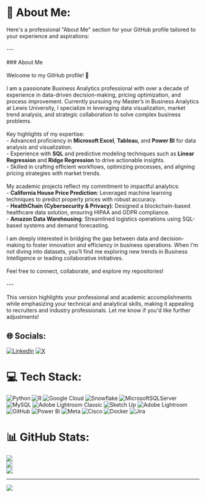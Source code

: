 # 💫 About Me:
Here's a professional "About Me" section for your GitHub profile tailored to your experience and aspirations:<br><br>---<br><br>### About Me<br><br>Welcome to my GitHub profile! 👋 <br><br>I am a passionate Business Analytics professional with over a decade of experience in data-driven decision-making, pricing optimization, and process improvement. Currently pursuing my Master’s in Business Analytics at Lewis University, I specialize in leveraging data visualization, market trend analysis, and strategic collaboration to solve complex business problems.<br><br>Key highlights of my expertise:<br>- Advanced proficiency in **Microsoft Excel**, **Tableau**, and **Power BI** for data analysis and visualization.<br>- Experience with **SQL** and predictive modeling techniques such as **Linear Regression** and **Ridge Regression** to drive actionable insights.<br>- Skilled in crafting efficient workflows, optimizing processes, and aligning pricing strategies with market trends.<br><br>My academic projects reflect my commitment to impactful analytics:<br>- **California House Price Prediction**: Leveraged machine learning techniques to predict property prices with robust accuracy.<br>- **HealthChain (Cybersecurity & Privacy)**: Designed a blockchain-based healthcare data solution, ensuring HIPAA and GDPR compliance.<br>- **Amazon Data Warehousing**: Streamlined logistics operations using SQL-based systems and demand forecasting.<br><br>I am deeply interested in bridging the gap between data and decision-making to foster innovation and efficiency in business operations. When I'm not diving into datasets, you’ll find me exploring new trends in Business Intelligence or leading collaborative initiatives.<br><br>Feel free to connect, collaborate, and explore my repositories!<br><br>--- <br><br>This version highlights your professional and academic accomplishments while emphasizing your technical and analytical skills, making it appealing to recruiters and industry professionals. Let me know if you'd like further adjustments!


## 🌐 Socials:
[![LinkedIn](https://img.shields.io/badge/LinkedIn-%230077B5.svg?logo=linkedin&logoColor=white)](https://linkedin.com/in/https://www.linkedin.com/in/sushma-satyanarayana/) [![X](https://img.shields.io/badge/X-black.svg?logo=X&logoColor=white)](https://x.com/https://x.com/sush16331) 

# 💻 Tech Stack:
![Python](https://img.shields.io/badge/python-3670A0?style=for-the-badge&logo=python&logoColor=ffdd54) ![R](https://img.shields.io/badge/r-%23276DC3.svg?style=for-the-badge&logo=r&logoColor=white) ![Google Cloud](https://img.shields.io/badge/GoogleCloud-%234285F4.svg?style=for-the-badge&logo=google-cloud&logoColor=white) ![Snowflake](https://img.shields.io/badge/snowflake-%2329B5E8.svg?style=for-the-badge&logo=snowflake&logoColor=white) ![MicrosoftSQLServer](https://img.shields.io/badge/Microsoft%20SQL%20Server-CC2927?style=for-the-badge&logo=microsoft%20sql%20server&logoColor=white) ![MySQL](https://img.shields.io/badge/mysql-4479A1.svg?style=for-the-badge&logo=mysql&logoColor=white) ![Adobe Lightroom Classic](https://img.shields.io/badge/Adobe%20Lightroom%20Classic-31A8FF.svg?style=for-the-badge&logo=Adobe%20Lightroom%20Classic&logoColor=white) ![Sketch Up](https://img.shields.io/badge/SketchUp-005F9E?style=for-the-badge&logo=sketchup&logoColor=white) ![Adobe Lightroom](https://img.shields.io/badge/Adobe%20Lightroom-31A8FF.svg?style=for-the-badge&logo=Adobe%20Lightroom&logoColor=white) ![GitHub](https://img.shields.io/badge/github-%23121011.svg?style=for-the-badge&logo=github&logoColor=white) ![Power Bi](https://img.shields.io/badge/power_bi-F2C811?style=for-the-badge&logo=powerbi&logoColor=black) ![Meta](https://img.shields.io/badge/Meta-%230467DF.svg?style=for-the-badge&logo=Meta&logoColor=white) ![Cisco](https://img.shields.io/badge/cisco-%23049fd9.svg?style=for-the-badge&logo=cisco&logoColor=black) ![Docker](https://img.shields.io/badge/docker-%230db7ed.svg?style=for-the-badge&logo=docker&logoColor=white) ![Jira](https://img.shields.io/badge/jira-%230A0FFF.svg?style=for-the-badge&logo=jira&logoColor=white)
# 📊 GitHub Stats:
![](https://github-readme-stats.vercel.app/api?username=Sushma-code-eng&theme=dark&hide_border=false&include_all_commits=false&count_private=false)<br/>
![](https://github-readme-streak-stats.herokuapp.com/?user=Sushma-code-eng&theme=dark&hide_border=false)<br/>
![](https://github-readme-stats.vercel.app/api/top-langs/?username=Sushma-code-eng&theme=dark&hide_border=false&include_all_commits=false&count_private=false&layout=compact)

---
[![](https://visitcount.itsvg.in/api?id=Sushma-code-eng&icon=0&color=0)](https://visitcount.itsvg.in)

<!-- Proudly created with GPRM ( https://gprm.itsvg.in ) -->